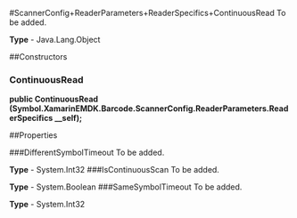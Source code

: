 #ScannerConfig+ReaderParameters+ReaderSpecifics+ContinuousRead
To be added.

**Type** - Java.Lang.Object

##Constructors
### ContinuousRead 
**public ContinuousRead (Symbol.XamarinEMDK.Barcode.ScannerConfig.ReaderParameters.ReaderSpecifics __self);**

##Properties

###DifferentSymbolTimeout
To be added.

**Type** - System.Int32
###IsContinuousScan
To be added.

**Type** - System.Boolean
###SameSymbolTimeout
To be added.

**Type** - System.Int32


